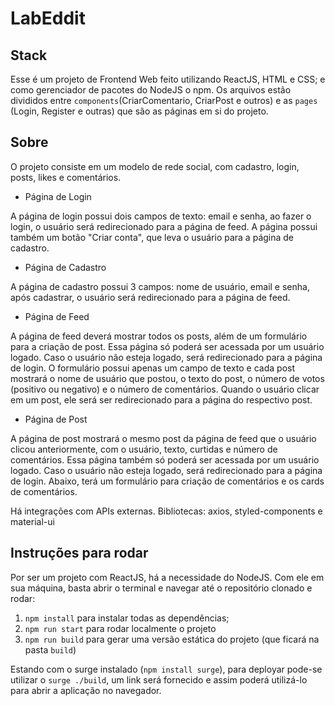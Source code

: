# LabEddit

## Stack
Esse é um projeto de Frontend Web feito utilizando ReactJS, HTML e CSS; 
e como gerenciador de pacotes do NodeJS o npm. Os arquivos estão divididos
entre `components`(CriarComentario, CriarPost e outros) e as `pages` (Login,
Register e outras) que são as páginas em si do projeto. 

## Sobre

O projeto consiste em um modelo de rede social, com cadastro, login, posts,
likes e comentários.

- Página de Login

A página de login possui dois campos de texto: email e senha, ao fazer o login, 
o usuário será redirecionado para a página de feed.
A página possui também um botão "Criar conta", que leva o usuário para a página 
de cadastro.

- Página de Cadastro

A página de cadastro possui 3 campos: nome de usuário, email e senha, após 
cadastrar, o usuário será redirecionado para a página de feed.

- Página de Feed

A página de feed deverá mostrar todos os posts, além de um formulário para 
a criação de post.
Essa página só poderá ser acessada por um usuário logado. Caso o usuário não 
esteja logado, será redirecionado para a página de login.
O formulário possui apenas um campo de texto e cada post mostrará o nome de 
usuário que postou, o texto do post, o número de votos (positivo ou negativo) 
e o número de comentários.
Quando o usuário clicar em um post, ele será ser redirecionado para a 
página do respectivo post.

- Página de Post

A página de post mostrará o mesmo post da página de feed que o usuário 
clicou anteriormente, com o usuário, texto, curtidas e número de comentários.
Essa página também só poderá ser acessada por um usuário logado. Caso o usuário 
não esteja logado, será redirecionado para a página de login.
Abaixo, terá um formulário para criação de comentários e os cards de comentários.

Há integrações com APIs externas. Bibliotecas: axios, styled-components e 
material-ui

## Instruções para rodar
Por ser um projeto com ReactJS, há a necessidade do NodeJS. Com ele em 
sua máquina, basta abrir o terminal e navegar até o repositório clonado e 
rodar:

1. `npm install` para instalar todas as dependências;
1. `npm run start` para rodar localmente o projeto
1. `npm run build` para gerar uma versão estática do projeto 
(que ficará na pasta `build`)

Estando com o surge instalado (`npm install surge`), para deployar pode-se utilizar 
o `surge ./build`, um link será fornecido e assim poderá utilizá-lo para abrir a 
aplicação no navegador.
